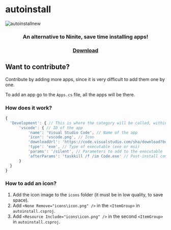 # autoinstall
![autoinstallnew](https://github.com/user-attachments/assets/98297d65-856e-4148-95d2-e122f0160c05)

<div align="center">


### An alternative to Ninite, save time installing apps!
### [Download](https://github.com/keithudev/autoinstall/releases)

</div>

## Want to contribute?
Contribute by adding more apps, since it is very difficult to add them one by one.

To add an app go to the `Apps.cs` file, all the apps will be there.

### How does it work?
```js
{
  'Development': { // This is where the category will be called, within that category are the apps.
      'vscode': { // ID of the app
          'name': 'Visual Studio Code', // Name of the app
          'icon': 'vscode.png', // Icon
          'downloadUrl': 'https://code.visualstudio.com/sha/download?build=stable&os=win32-x64-user', // Download URL
          'type': 'exe', // Type of executable (exe or msi)
          'params': '/silent', // Parameters to add to the executable
          'afterParams': 'taskkill /f /im Code.exe' // Post-install command
      }
  }
}
```

### How to add an icon?
1. Add the icon image to the `icons` folder (it must be in low quality, to save space).
2. Add `<None Remove="icons\icon.png" />` in the `<ItemGroup>` in `autoinstall.csproj`.
3. Add `<Resource Include="icons\icon.png" />` in the second `<ItemGroup>` in `autoinstall.csproj`.
